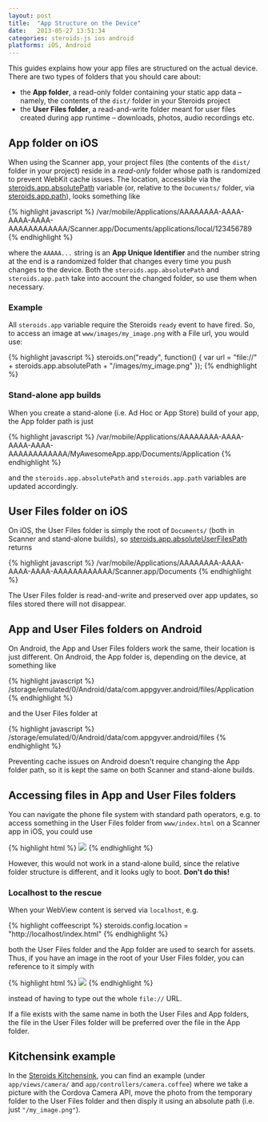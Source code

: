 ```yaml
---
layout: post
title:  "App Structure on the Device"
date:   2013-05-27 13:51:34
categories: steroids-js ios android
platforms: iOS, Android
---
```


This guides explains how your app files are structured on the actual device. There are two types of folders that you should care about:

* the **App folder**, a read-only folder containing your static app data – namely, the contents of the `dist/` folder in your Steroids project
* the **User Files folder**, a read-and-write folder meant for user files created during app runtime – downloads, photos, audio recordings etc.

## App folder on iOS

When using the Scanner app, your project files (the contents of the `dist/` folder in your project) reside in a *read-only* folder whose path is randomized to prevent WebKit cache issues. The location, accessible via the [steroids.app.absolutePath][steroids.app.absolutePath] variable (or, relative to the `Documents/` folder, via [steroids.app.path][steroids.app.path]), looks something like

{% highlight javascript %}
/var/mobile/Applications/AAAAAAAA-AAAA-AAAA-AAAA-AAAAAAAAAAAA/Scanner.app/Documents/applications/local/123456789
{% endhighlight %}

where the `AAAAA...` string is an **App Unique Identifier** and the number string at the end is a randomized folder that changes every time you push changes to the device. Both the `steroids.app.absolutePath` and `steroids.app.path` take into account the changed folder, so use them when necessary.

### Example
All `steroids.app` variable require the Steroids `ready` event to have fired. So, to access an image at `www/images/my_image.png` with a File url, you would use:

{% highlight javascript %}
steroids.on("ready", function() {
  var url = "file://" + steroids.app.absolutePath + "/images/my_image.png"
});
{% endhighlight %}

### Stand-alone app builds
When you create a stand-alone (i.e. Ad Hoc or App Store) build of your app, the App folder path is just

{% highlight javascript %}
/var/mobile/Applications/AAAAAAAA-AAAA-AAAA-AAAA-AAAAAAAAAAAA/MyAwesomeApp.app/Documents/Application
{% endhighlight %}

and the `steroids.app.absolutePath` and `steroids.app.path` variables are updated accordingly.

## User Files folder on iOS

On iOS, the User Files folder is simply the root of `Documents/` (both in Scanner and stand-alone builds), so [steroids.app.absoluteUserFilesPath][steroids.app.absoluteUserFilesPath] returns

{% highlight javascript %}
/var/mobile/Applications/AAAAAAAA-AAAA-AAAA-AAAA-AAAAAAAAAAAA/Scanner.app/Documents
{% endhighlight %}

The User Files folder is read-and-write and preserved over app updates, so files stored there will not disappear.

## App and User Files folders on Android

On Android, the App and User Files folders work the same, their location is just different. On Android, the App folder is, depending on the device, at something like

{% highlight javascript %}
/storage/emulated/0/Android/data/com.appgyver.android/files/Application
{% endhighlight %}

and the User Files folder at

{% highlight javascript %}
/storage/emulated/0/Android/data/com.appgyver.android/files
{% endhighlight %}

Preventing cache issues on Android doesn't require changing the App folder path, so it is kept the same on both Scanner and stand-alone builds.

## Accessing files in App and User Files folders

You can navigate the phone file system with standard path operators, e.g. to access something in the User Files folder from `www/index.html` on a Scanner app in iOS, you could use

{% highlight html %}
<img src="../../../my_image.png">
{% endhighlight %}

However, this would not work in a stand-alone build, since the relative folder structure is different, and it looks ugly to boot. **Don't do this!**

### Localhost to the rescue

When your WebView content is served via `localhost`, e.g.

{% highlight coffeescript %}
steroids.config.location = "http://localhost/index.html"
{% endhighlight %}

both the User Files folder and the App folder are used to search for assets. Thus, if you have an image in the root of your User Files folder, you can reference to it simply with

{% highlight html %}
<img src="/my_image.png">
{% endhighlight %}

instead of having to type out the whole `file://` URL.

If a file exists with the same name in both the User Files and App folders, the file in the User Files folder will be preferred over the file in the App folder.

## Kitchensink example

In the [Steroids Kitchensink][kitchensink], you can find an example (under `app/views/camera/` and `app/controllers/camera.coffee`) where we take a picture with the Cordova Camera API, move the photo from the temporary folder to the User Files folder and then disply it using an absolute path (i.e. just `"/my_image.png"`).

[custom-dependencies-tasks]:  /steroids/guides/project_configuration/custom-dependencies-tasks/
[kitchensink]: https://github.com/AppGyver/kitchensink
[steroids.app.absolutePath]: http://docs.appgyver.com/en/edge/steroids_Steroids%20App%20and%20Device_Steroids.app_app.absolutePath.md.html#steroids.app.absolutePath
[steroids.app.absoluteUserFilesPath]: http://docs.appgyver.com/en/edge/steroids_Steroids%20App%20and%20Device_Steroids.app_app.absoluteUserFilesPath.md.html#steroids.app.absoluteUserFilesPath
[steroids.app.path]: http://docs.appgyver.com/en/edge/steroids_Steroids%20App%20and%20Device_Steroids.app_app.path.md.html#steroids.app.path